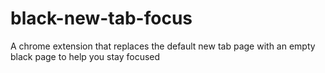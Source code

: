 # black-new-tab-focus
A chrome extension that replaces the default new tab page with an empty black page to help you stay focused
